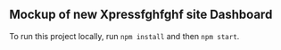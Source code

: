 ## Mockup of new Xpressfghfghf site Dashboard

To run this project locally, run `npm install` and then `npm start`.